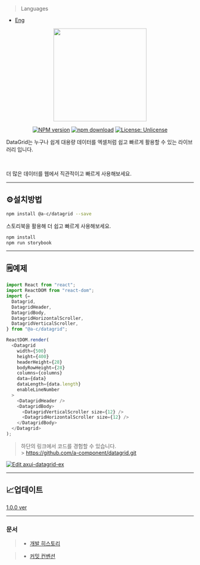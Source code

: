 > Languages

- [Eng](https://github.com/axis-42/datagrid/blob/docs/README.ko.md)

<p align="center">
<img src="https://user-images.githubusercontent.com/62472550/143730838-2ab6f7f8-10be-489a-89e5-3117b08ae860.png"  width="250" height="250">
</p>

<div align="center">

[![NPM version][npm-image]][npm-url] [![npm download][download-image]][download-url]
[![License: Unlicense](https://img.shields.io/badge/license-Unlicense-blue.svg)](http://unlicense.org/)

[npm-image]: https://img.shields.io/npm/v/@a-c/datagrid
[npm-url]: https://www.npmjs.com/package/@a-c/datagrid
[download-image]: https://img.shields.io/npm/dw/@a-c/datagrid
[download-url]: https://www.npmjs.com/package/@a-c/datagrid

</div>

DataGrid는 누구나 쉽게 대용량 데이터를 엑셀처럼 쉽고 빠르게 활용할 수 있는 라이브러리 입니다.

<br/>

더 많은 데이터를 웹에서 직관적이고 빠르게 사용해보세요.

<hr />

## **⚙️설치방법**

```bash
npm install @a-c/datagrid --save
```

스토리북을 활용해 더 쉽고 빠르게 사용해보세요.

```bash
npm install
npm run storybook
```

<hr />

## **🗒예제**

```js
import React from "react";
import ReactDOM from "react-dom";
import {✏️
  Datagrid,
  DatagridHeader,
  DatagridBody,
  DatagridHorizontalScroller,
  DatagridVerticalScroller,
} from "@a-c/datagrid";

ReactDOM.render(
  <Datagrid
    width={500}
    height={400}
    headerHeight={28}
    bodyRowHeight={28}
    columns={columns}
    data={data}
    dataLength={data.length}
    enableLineNumber
  >
    <DatagridHeader />
    <DatagridBody>
      <DatagridVerticalScroller size={12} />
      <DatagridHorizontalScroller size={12} />
    </DatagridBody>
  </Datagrid>
);
```

> 하단의 링크에서 코드를 경험할 수 있습니다.
> <br /> > https://github.com/a-component/datagrid.git

[![Edit axui-datagrid-ex](https://codesandbox.io/static/img/play-codesandbox.svg)](https://codesandbox.io/s/affectionate-boyd-r3y7r?fontsize=14&hidenavigation=1&theme=dark)

<hr />

## **📈업데이트**

[1.0.0 ver](https://www.notion.so/innohack/1-0-0-ver-2021-11-28-e4cdac234ee946489804e06f476ce881)

<hr />

### 문서

> - [개발 히스토리](https://medium.com/chequer/react-datagrid-component-%EC%A0%9C%EC%9E%91%EA%B8%B0-with-es6-typescript-4efcbfe1b442)

> - [커밋 컨벤션](https://www.notion.so/git-commit-convention-54cf3d86e53840c9b8613df73d067267)
